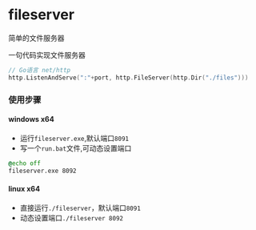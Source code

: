 # fileserver
简单的文件服务器

一句代码实现文件服务器
```go 
// Go语言 net/http
http.ListenAndServe(":"+port, http.FileServer(http.Dir("./files")))
```


### 使用步骤

#### windows x64
* 运行`fileserver.exe`,默认端口`8091`
* 写一个`run.bat`文件,可动态设置端口
```bat
@echo off
fileserver.exe 8092
```

#### linux x64
* 直接运行`./fileserver`，默认端口`8091`
* 动态设置端口`./fileserver 8092`
